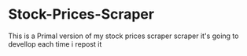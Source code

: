 # Stock-Prices-Scraper
This is a Primal version of my stock prices scraper scraper it's going to devellop each time i repost it 
